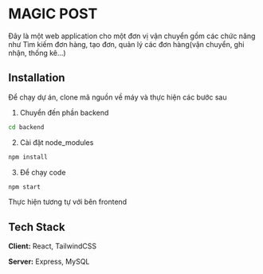 
# MAGIC POST

Đây là một web application cho một đơn vị vận chuyển gồm các chức năng như Tìm kiếm đơn hàng, tạo đơn, quản lý các đơn hàng(vận chuyển, ghi nhận, thống kê...)



## Installation

Để chạy dự án, clone mã nguồn về máy và thực hiện các bước sau
1. Chuyển đến phần backend
```bash
cd backend
```
2. Cài đặt node_modules
```bash
npm install
```
3. Để chạy code
```bash
npm start
```
Thực hiện tương tự với bên frontend

## Tech Stack

**Client:** React, TailwindCSS

**Server:** Express, MySQL

